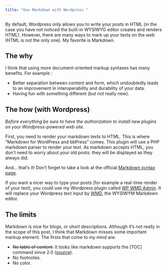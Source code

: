```yaml
--- 
title: "Use Markdown with Wordpress "
---
```


By default, Wordpress only allows you to write your posts in HTML (in the case
you have not noticed the built-in WYSIWYG editor creates and renders HTML).
However, there are many ways to mark up your texts on the web (HTML is not the
only one). My favorite is Markdown.

## The why

I think that using more document-oriented markup syntaxes has many benefits. For example :

 - Better separation between content and form, which undoubtedly leads to an
   improvement in interoperability and durability of your data.
 - Having fun with something different (but not really new).

## The how (with Wordpress)

*Before everything be sure to have the authorization to install new plugins on your Wordpress-powered web site.*

First, you need to render your markdown texts to HTML. This is where “Markdown
for WordPress and bbPress” comes. This plugin will use a PHP markdown parser to
render your text. As markdown accepts HTML, you don’t need to worry about your
old posts: they will be displayed as they always did.

And... that’s it! Don’t forget to take a look at the official [Markdown syntax
page](http://daringfireball.net/projects/markdown/syntax).

If you want a nicer way to type your posts (for example a real-time render of
your text), you could use my Wordpress plugin called [WP WMD
Admin](http://wordpress.org/extend/plugins/wmd-admin/). It will replace your
Wordpress text input by [WMD](http://wmd-editor.com/), the WYSIWYM Markdown
editor.

## The limits

Markdown is nice for blogs, or short descriptions. Although it’s not really in
the scope of this post, I think that Markdown misses some important markup
element. The firsts that come to my mind are:

 - ~~No table of content.~~ It looks like markdown supports the [TOC] command
   since 2.0
   ([source](http://www.freewisdom.org/projects/python-markdown/Table_of_Contents)).
 - No footnotes.
 - No color.
